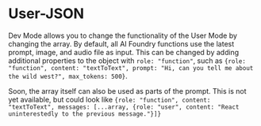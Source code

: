 # User-JSON

Dev Mode allows you to change the functionality of the User Mode by changing the array. By default, all AI Foundry functions use the latest prompt, image, and audio file as input. This can be changed by adding additional properties to the object with `role: "function"`, such as `{role: "function", content: "textToText", prompt: "Hi, can you tell me about the wild west?", max_tokens: 500}`.

Soon, the array itself can also be used as parts of the prompt. This is not yet available, but could look like `{role: "function", content: "textToText", messages: [...array, {role: "user", content: "React uninterestedly to the previous message."}]}`
